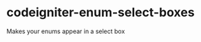 codeigniter-enum-select-boxes
=============================

Makes your enums appear in a select box
